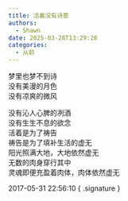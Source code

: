 ```yaml
---
title: 活着没有诗意
authors:
  - Shawn
date: 2025-03-28T13:29:20
categories:
  - 从前
---  
```


梦里也梦不到诗  
没有美漫的月色  
没有凉爽的微风  
<!-- more -->  
没有沁人心脾的冽酒  
没有生生不息的欲念  
活着是为了祷告  
祷告是为了填补生活的虚无  
阳光照满大地，大地依然虚无  
无数的肉身穿行其中  
灵魂即便充盈着肉体，肉体依然虚无

2017-05-31 22:56:10
{ .signature }